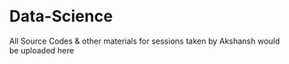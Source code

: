 # Data-Science
All Source Codes &amp; other materials for sessions taken by Akshansh would be uploaded here
